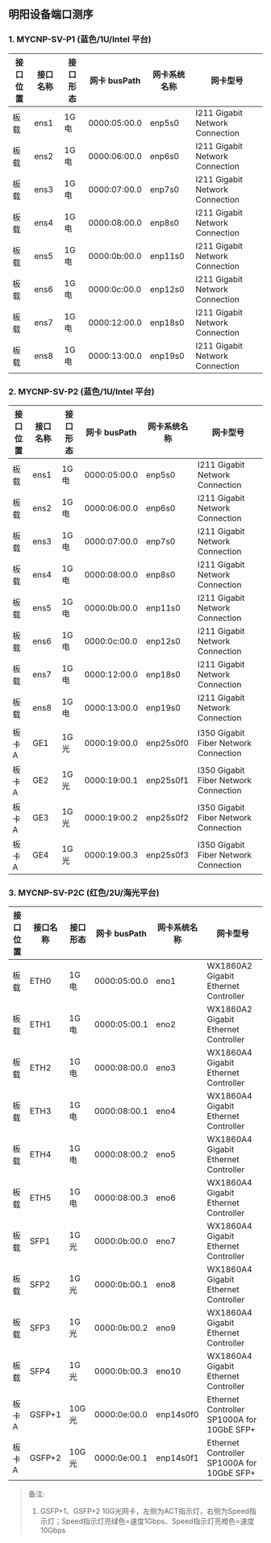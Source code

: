 ## 明阳设备端口测序
### 1. MYCNP-SV-P1 (蓝色/1U/Intel 平台)

| 接口位置 | 接口名称 | 接口形态 | 网卡 busPath   | 网卡系统名称  | 网卡型号                            |
| ---- | ---- | ---- | ------------ | ------- | ------------------------------- |
| 板载   | ens1 | 1G电  | 0000:05:00.0 | enp5s0  | I211 Gigabit Network Connection |
| 板载   | ens2 | 1G电  | 0000:06:00.0 | enp6s0  | I211 Gigabit Network Connection |
| 板载   | ens3 | 1G电  | 0000:07:00.0 | enp7s0  | I211 Gigabit Network Connection |
| 板载   | ens4 | 1G电  | 0000:08:00.0 | enp8s0  | I211 Gigabit Network Connection |
| 板载   | ens5 | 1G电  | 0000:0b:00.0 | enp11s0 | I211 Gigabit Network Connection |
| 板载   | ens6 | 1G电  | 0000:0c:00.0 | enp12s0 | I211 Gigabit Network Connection |
| 板载   | ens7 | 1G电  | 0000:12:00.0 | enp18s0 | I211 Gigabit Network Connection |
| 板载   | ens8 | 1G电  | 0000:13:00.0 | enp19s0 | I211 Gigabit Network Connection |
### 2. MYCNP-SV-P2 (蓝色/1U/Intel 平台)

| 接口位置 | 接口名称 | 接口形态 | 网卡 busPath   | 网卡系统名称    | 网卡型号                                  |
| ---- | ---- | ---- | ------------ | --------- | ------------------------------------- |
| 板载   | ens1 | 1G电  | 0000:05:00.0 | enp5s0    | I211 Gigabit Network Connection       |
| 板载   | ens2 | 1G电  | 0000:06:00.0 | enp6s0    | I211 Gigabit Network Connection       |
| 板载   | ens3 | 1G电  | 0000:07:00.0 | enp7s0    | I211 Gigabit Network Connection       |
| 板载   | ens4 | 1G电  | 0000:08:00.0 | enp8s0    | I211 Gigabit Network Connection       |
| 板载   | ens5 | 1G电  | 0000:0b:00.0 | enp11s0   | I211 Gigabit Network Connection       |
| 板载   | ens6 | 1G电  | 0000:0c:00.0 | enp12s0   | I211 Gigabit Network Connection       |
| 板载   | ens7 | 1G电  | 0000:12:00.0 | enp18s0   | I211 Gigabit Network Connection       |
| 板载   | ens8 | 1G电  | 0000:13:00.0 | enp19s0   | I211 Gigabit Network Connection       |
| 板卡A  | GE1  | 1G光  | 0000:19:00.0 | enp25s0f0 | I350 Gigabit Fiber Network Connection |
| 板卡A  | GE2  | 1G光  | 0000:19:00.1 | enp25s0f1 | I350 Gigabit Fiber Network Connection |
| 板卡A  | GE3  | 1G光  | 0000:19:00.2 | enp25s0f2 | I350 Gigabit Fiber Network Connection |
| 板卡A  | GE4  | 1G光  | 0000:19:00.3 | enp25s0f3 | I350 Gigabit Fiber Network Connection |
### 3. MYCNP-SV-P2C (红色/2U/海光平台)

| 接口位置 | 接口名称   | 接口形态 | 网卡 busPath   | 网卡系统名称    | 网卡型号                                       |
| ---- | ------ | ---- | ------------ | --------- | ------------------------------------------ |
| 板载   | ETH0   | 1G电  | 0000:05:00.0 | eno1      | WX1860A2 Gigabit Ethernet Controller       |
| 板载   | ETH1   | 1G电  | 0000:05:00.1 | eno2      | WX1860A2 Gigabit Ethernet Controller       |
| 板载   | ETH2   | 1G电  | 0000:08:00.0 | eno3      | WX1860A4 Gigabit Ethernet Controller       |
| 板载   | ETH3   | 1G电  | 0000:08:00.1 | eno4      | WX1860A4 Gigabit Ethernet Controller       |
| 板载   | ETH4   | 1G电  | 0000:08:00.2 | eno5      | WX1860A4 Gigabit Ethernet Controller       |
| 板载   | ETH5   | 1G电  | 0000:08:00.3 | eno6      | WX1860A4 Gigabit Ethernet Controller       |
| 板载   | SFP1   | 1G光  | 0000:0b:00.0 | eno7      | WX1860A4 Gigabit Ethernet Controller       |
| 板载   | SFP2   | 1G光  | 0000:0b:00.1 | eno8      | WX1860A4 Gigabit Ethernet Controller       |
| 板载   | SFP3   | 1G光  | 0000:0b:00.2 | eno9      | WX1860A4 Gigabit Ethernet Controller       |
| 板载   | SFP4   | 1G光  | 0000:0b:00.3 | eno10     | WX1860A4 Gigabit Ethernet Controller       |
| 板卡A  | GSFP+1 | 10G光 | 0000:0e:00.0 | enp14s0f0 | Ethernet Controller SP1000A for 10GbE SFP+ |
| 板卡A  | GSFP+2 | 10G光 | 0000:0e:00.1 | enp14s0f1 | Ethernet Controller SP1000A for 10GbE SFP+ |
> 备注:
> 1. GSFP+1、GSFP+2 10G光网卡，左侧为ACT指示灯，右侧为Speed指示灯；Speed指示灯亮绿色=速度1Gbps、Speed指示灯亮橙色=速度10Gbps